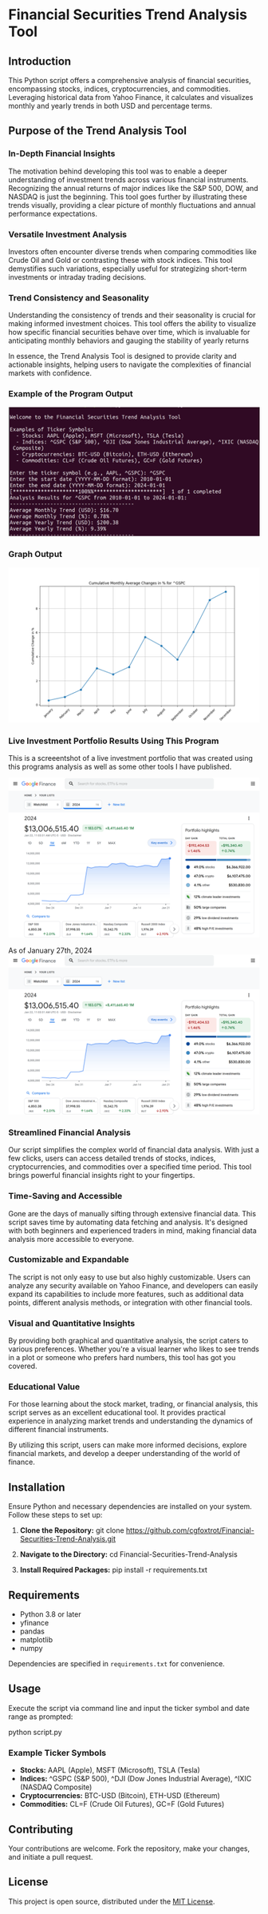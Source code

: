 # Financial Securities Trend Analysis Tool

## Introduction
This Python script offers a comprehensive analysis of financial securities, encompassing stocks, indices, cryptocurrencies, and commodities. Leveraging historical data from Yahoo Finance, it calculates and visualizes monthly and yearly trends in both USD and percentage terms.

## Purpose of the Trend Analysis Tool

### In-Depth Financial Insights
The motivation behind developing this tool was to enable a deeper understanding of investment trends across various financial instruments. Recognizing the annual returns of major indices like the S&P 500, DOW, and NASDAQ is just the beginning. This tool goes further by illustrating these trends visually, providing a clear picture of monthly fluctuations and annual performance expectations.

### Versatile Investment Analysis
Investors often encounter diverse trends when comparing commodities like Crude Oil and Gold or contrasting these with stock indices. This tool demystifies such variations, especially useful for strategizing short-term investments or intraday trading decisions.

### Trend Consistency and Seasonality
Understanding the consistency of trends and their seasonality is crucial for making informed investment choices. This tool offers the ability to visualize how specific financial securities behave over time, which is invaluable for anticipating monthly behaviors and gauging the stability of yearly returns

In essence, the Trend Analysis Tool is designed to provide clarity and actionable insights, helping users to navigate the complexities of financial markets with confidence.

### Example of the Program Output
![Script Execution Screenshot](programterminal.png)

### Graph Output
![Cumulative Monthly Average Changes](Figure_1.png)

### Live Investment Portfolio Results Using This Program
This is a screeentshot of a live investment portfolio that was created using this programs analysis as well as some other tools I have published.

![Portfolio Screenshot](2024Portfolio.png)

As of January 27th, 2024
![Portfolio Screenshot](2024Portfolio.png)

### Streamlined Financial Analysis
Our script simplifies the complex world of financial data analysis. With just a few clicks, users can access detailed trends of stocks, indices, cryptocurrencies, and commodities over a specified time period. This tool brings powerful financial insights right to your fingertips.

### Time-Saving and Accessible
Gone are the days of manually sifting through extensive financial data. This script saves time by automating data fetching and analysis. It's designed with both beginners and experienced traders in mind, making financial data analysis more accessible to everyone.

### Customizable and Expandable
The script is not only easy to use but also highly customizable. Users can analyze any security available on Yahoo Finance, and developers can easily expand its capabilities to include more features, such as additional data points, different analysis methods, or integration with other financial tools.

### Visual and Quantitative Insights
By providing both graphical and quantitative analysis, the script caters to various preferences. Whether you're a visual learner who likes to see trends in a plot or someone who prefers hard numbers, this tool has got you covered.

### Educational Value
For those learning about the stock market, trading, or financial analysis, this script serves as an excellent educational tool. It provides practical experience in analyzing market trends and understanding the dynamics of different financial instruments.

By utilizing this script, users can make more informed decisions, explore financial markets, and develop a deeper understanding of the world of finance.

## Installation
Ensure Python and necessary dependencies are installed on your system. Follow these steps to set up:

1. **Clone the Repository:**
   git clone https://github.com/cgfoxtrot/Financial-Securities-Trend-Analysis.git

2. **Navigate to the Directory:**
   cd Financial-Securities-Trend-Analysis

3. **Install Required Packages:**
   pip install -r requirements.txt

## Requirements
- Python 3.8 or later
- yfinance
- pandas
- matplotlib
- numpy

Dependencies are specified in `requirements.txt` for convenience.

## Usage
Execute the script via command line and input the ticker symbol and date range as prompted:

python script.py

### Example Ticker Symbols
- **Stocks:** AAPL (Apple), MSFT (Microsoft), TSLA (Tesla)
- **Indices:** ^GSPC (S&P 500), ^DJI (Dow Jones Industrial Average), ^IXIC (NASDAQ Composite)
- **Cryptocurrencies:** BTC-USD (Bitcoin), ETH-USD (Ethereum)
- **Commodities:** CL=F (Crude Oil Futures), GC=F (Gold Futures)

## Contributing
Your contributions are welcome. Fork the repository, make your changes, and initiate a pull request.

## License
This project is open source, distributed under the [MIT License](LICENSE).
